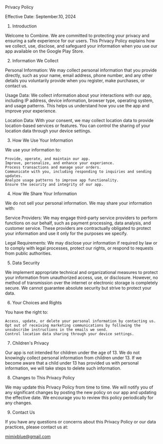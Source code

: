 Privacy Policy

Effective Date: September.10, 2024

1. Introduction

Welcome to Combine. We are committed to protecting your privacy and ensuring a safe experience for our users. This Privacy Policy explains how we collect, use, disclose, and safeguard your information when you use our app available on the Google Play Store.

2. Information We Collect

Personal Information: We may collect personal information that you provide directly, such as your name, email address, phone number, and any other details you voluntarily provide when you register, make purchases, or contact us.

Usage Data: We collect information about your interactions with our app, including IP address, device information, browser type, operating system, and usage patterns. This helps us understand how you use the app and improve your experience.

Location Data: With your consent, we may collect location data to provide location-based services or features. You can control the sharing of your location data through your device settings.

3. How We Use Your Information

We use your information to:

    Provide, operate, and maintain our app.
    Improve, personalize, and enhance your experience.
    Process transactions and manage your orders.
    Communicate with you, including responding to inquiries and sending updates.
    Analyze usage patterns to improve app functionality.
    Ensure the security and integrity of our app.

4. How We Share Your Information

We do not sell your personal information. We may share your information with:

Service Providers: We may engage third-party service providers to perform functions on our behalf, such as payment processing, data analysis, and customer service. These providers are contractually obligated to protect your information and use it only for the purposes we specify.

Legal Requirements: We may disclose your information if required by law or to comply with legal processes, protect our rights, or respond to requests from public authorities.

5. Data Security

We implement appropriate technical and organizational measures to protect your information from unauthorized access, use, or disclosure. However, no method of transmission over the internet or electronic storage is completely secure. We cannot guarantee absolute security but strive to protect your data.

6. Your Choices and Rights

You have the right to:

    Access, update, or delete your personal information by contacting us.
    Opt out of receiving marketing communications by following the unsubscribe instructions in the emails we send.
    Control location data sharing through your device settings.

7. Children's Privacy

Our app is not intended for children under the age of 13. We do not knowingly collect personal information from children under 13. If we become aware that a child under 13 has provided us with personal information, we will take steps to delete such information.

8. Changes to This Privacy Policy

We may update this Privacy Policy from time to time. We will notify you of any significant changes by posting the new policy on our app and updating the effective date. We encourage you to review this policy periodically for any changes.

9. Contact Us

If you have any questions or concerns about this Privacy Policy or our data practices, please contact us at:

mimixblue@gmail.com
